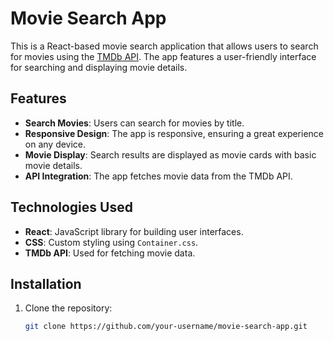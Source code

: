 # Movie Search App

This is a React-based movie search application that allows users to search for movies using the [TMDb API](https://www.themoviedb.org/documentation/api). The app features a user-friendly interface for searching and displaying movie details.

## Features

- **Search Movies**: Users can search for movies by title.
- **Responsive Design**: The app is responsive, ensuring a great experience on any device.
- **Movie Display**: Search results are displayed as movie cards with basic movie details.
- **API Integration**: The app fetches movie data from the TMDb API.

## Technologies Used

- **React**: JavaScript library for building user interfaces.
- **CSS**: Custom styling using `Container.css`.
- **TMDb API**: Used for fetching movie data.

## Installation

1. Clone the repository:

   ```bash
   git clone https://github.com/your-username/movie-search-app.git
